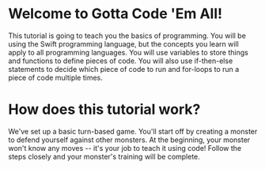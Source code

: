 Welcome to Gotta Code 'Em All!
==============================
This tutorial is going to teach you the basics of programming. You will be using the Swift programming language, but the concepts you learn will apply to all programming languages. You will use variables to store things and functions to define pieces of code. You will also use if-then-else statements to decide which piece of code to run and for-loops to run a piece of code multiple times.

How does this tutorial work?
============================
We've set up a basic turn-based game. You'll start off by creating a monster to defend yourself against other monsters. At the beginning, your monster won't know any moves -- it's your job to teach it using code! Follow the steps closely and your monster's training will be complete.